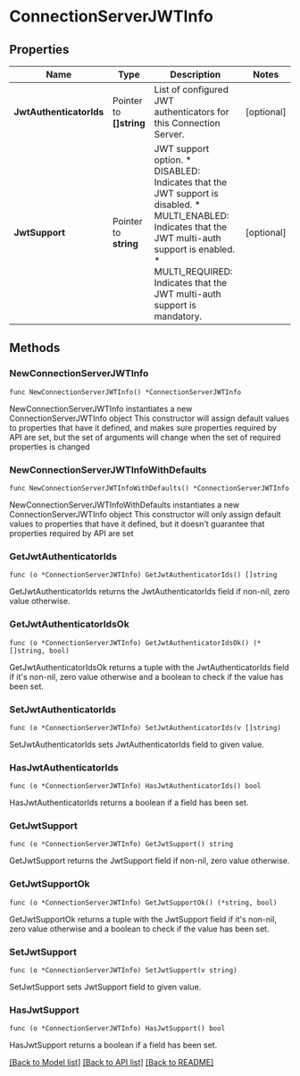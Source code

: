 # ConnectionServerJWTInfo

## Properties

Name | Type | Description | Notes
------------ | ------------- | ------------- | -------------
**JwtAuthenticatorIds** | Pointer to **[]string** | List of configured JWT authenticators for this Connection Server. | [optional] 
**JwtSupport** | Pointer to **string** | JWT support option. * DISABLED: Indicates that the JWT support is disabled. * MULTI_ENABLED: Indicates that the JWT multi-auth support is enabled. * MULTI_REQUIRED: Indicates that the JWT multi-auth support is mandatory. | [optional] 

## Methods

### NewConnectionServerJWTInfo

`func NewConnectionServerJWTInfo() *ConnectionServerJWTInfo`

NewConnectionServerJWTInfo instantiates a new ConnectionServerJWTInfo object
This constructor will assign default values to properties that have it defined,
and makes sure properties required by API are set, but the set of arguments
will change when the set of required properties is changed

### NewConnectionServerJWTInfoWithDefaults

`func NewConnectionServerJWTInfoWithDefaults() *ConnectionServerJWTInfo`

NewConnectionServerJWTInfoWithDefaults instantiates a new ConnectionServerJWTInfo object
This constructor will only assign default values to properties that have it defined,
but it doesn't guarantee that properties required by API are set

### GetJwtAuthenticatorIds

`func (o *ConnectionServerJWTInfo) GetJwtAuthenticatorIds() []string`

GetJwtAuthenticatorIds returns the JwtAuthenticatorIds field if non-nil, zero value otherwise.

### GetJwtAuthenticatorIdsOk

`func (o *ConnectionServerJWTInfo) GetJwtAuthenticatorIdsOk() (*[]string, bool)`

GetJwtAuthenticatorIdsOk returns a tuple with the JwtAuthenticatorIds field if it's non-nil, zero value otherwise
and a boolean to check if the value has been set.

### SetJwtAuthenticatorIds

`func (o *ConnectionServerJWTInfo) SetJwtAuthenticatorIds(v []string)`

SetJwtAuthenticatorIds sets JwtAuthenticatorIds field to given value.

### HasJwtAuthenticatorIds

`func (o *ConnectionServerJWTInfo) HasJwtAuthenticatorIds() bool`

HasJwtAuthenticatorIds returns a boolean if a field has been set.

### GetJwtSupport

`func (o *ConnectionServerJWTInfo) GetJwtSupport() string`

GetJwtSupport returns the JwtSupport field if non-nil, zero value otherwise.

### GetJwtSupportOk

`func (o *ConnectionServerJWTInfo) GetJwtSupportOk() (*string, bool)`

GetJwtSupportOk returns a tuple with the JwtSupport field if it's non-nil, zero value otherwise
and a boolean to check if the value has been set.

### SetJwtSupport

`func (o *ConnectionServerJWTInfo) SetJwtSupport(v string)`

SetJwtSupport sets JwtSupport field to given value.

### HasJwtSupport

`func (o *ConnectionServerJWTInfo) HasJwtSupport() bool`

HasJwtSupport returns a boolean if a field has been set.


[[Back to Model list]](../README.md#documentation-for-models) [[Back to API list]](../README.md#documentation-for-api-endpoints) [[Back to README]](../README.md)


